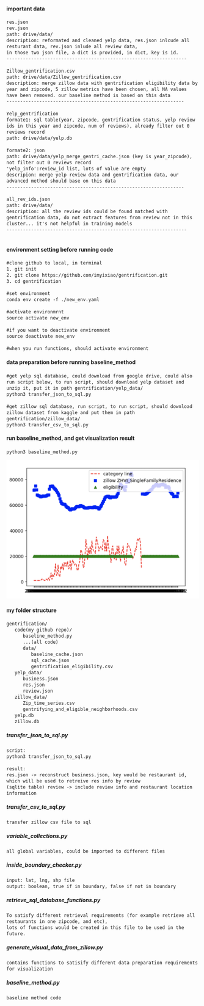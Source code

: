 #### important data
```
res.json
rev.json
path: drive/data/
description: reformated and cleaned yelp data, res.json inlcude all resturant data, rev.json inlude all review data, 
in those two json file, a dict is provided, in dict, key is id.
------------------------------------------------------------------

Zillow_gentrification.csv 
path: drive/data/Zillow_gentrification.csv 
description: merge zillow data with gentrification eligibility data by year and zipcode, 5 zillow metrics have been chosen, all NA values have been removed. our baseline method is based on this data 
-----------------------------------------------------------------

Yelp_gentrification
formate1: sql table(year, zipcode, gentrification status, yelp review ids in this year and zipcode, num of reviews), already filter out 0 reviews record
path: drive/data/yelp.db

formate2: json 
path: drive/data/yelp_merge_gentri_cache.json (key is year_zipcode), not filter out 0 reviews record
'yelp_info':review_id list, lots of value are empty
descripion: merge yelp review data and gentrification data, our advanced method should base on this data 
-----------------------------------------------------------------

all_rev_ids.json
path: drive/data/
description: all the review ids could be found matched with gentrification data, do not extract features from review not in this cluster... it's not helpful in training models
------------------------------------------------------------------


```

#### environment setting before running code
```
#clone github to local, in terminal 
1. git init
2. git clone https://github.com/imyixiao/gentrification.git
3. cd gentrification

#set environment
conda env create -f ./new_env.yaml

#activate environmrnt
source activate new_env

#if you want to deactivate environment 
source deactivate new_env

#when you run functions, should activate environment
```

#### data preparation before running baseline_method
```
#get yelp sql database, could download from google drive, could also run script below, to run script, should download yelp dataset and unzip it, put it in path gentrification/yelp_data/
python3 transfer_json_to_sql.py

#get zillow sql database, run script, to run script, should download zillow dataset from kaggle and put them in path gentrification/zillow_data/
python3 transfer_csv_to_sql.py
```

#### run baseline_method, and get visualization result
```
python3 baseline_method.py
```

![italian category restaurant in zipcode 44113](example.png)


#### my folder structure
```
gentrification/
   code(my github repo)/
      baseline_method.py
      ...(all code)
      data/
         baseline_cache.json
         sql_cache.json
         gentrification_eligibility.csv
   yelp_data/
      business.json
      res.json
      review.json
   zillow_data/
      Zip_time_series.csv
      gentrifying_and_eligible_neighborhoods.csv
   yelp.db
   zillow.db
```

##### transfer_json_to_sql.py
```
script:
python3 transfer_json_to_sql.py

result:
res.json -> reconstruct business.json, key would be restaurant id, which will be used to retreive res info by review 
(sqlite table) review -> include review info and restaurant location information 
```

##### transfer_csv_to_sql.py
```
transfer zillow csv file to sql
```


##### variable_collections.py
```
all global variables, could be imported to different files
```

##### inside_boundary_checker.py
```
input: lat, lng, shp file
output: boolean, true if in boundary, false if not in boundary
```

##### retrieve_sql_database_functions.py
```
To satisfy different retrieval requirements (for example retrieve all restaurants in one zipcode, and etc), 
lots of functions would be created in this file to be used in the future.  
```

##### generate_visual_data_from_zillow.py
```
contains functions to satisify different data preparation requirements for visualization
```

##### baseline_method.py
```
baseline method code
```
